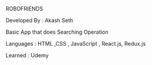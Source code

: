 ROBOFRIENDS 

Developed By : Akash Seth

Basic App that does Searching Operation 

Languages : HTML ,CSS , JavaScript , React.js, Redux.js

Learned : Udemy
